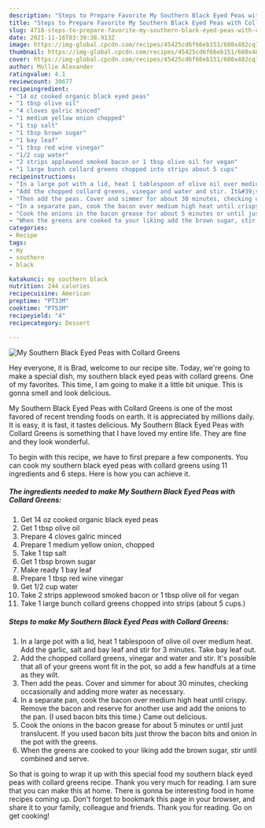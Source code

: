 ```yaml
---
description: "Steps to Prepare Favorite My Southern Black Eyed Peas with Collard Greens"
title: "Steps to Prepare Favorite My Southern Black Eyed Peas with Collard Greens"
slug: 4718-steps-to-prepare-favorite-my-southern-black-eyed-peas-with-collard-greens
date: 2021-11-16T03:39:38.913Z
image: https://img-global.cpcdn.com/recipes/45425cd6f66eb151/680x482cq70/my-southern-black-eyed-peas-with-collard-greens-recipe-main-photo.jpg
thumbnail: https://img-global.cpcdn.com/recipes/45425cd6f66eb151/680x482cq70/my-southern-black-eyed-peas-with-collard-greens-recipe-main-photo.jpg
cover: https://img-global.cpcdn.com/recipes/45425cd6f66eb151/680x482cq70/my-southern-black-eyed-peas-with-collard-greens-recipe-main-photo.jpg
author: Mollie Alexander
ratingvalue: 4.1
reviewcount: 30677
recipeingredient:
- "14 oz cooked organic black eyed peas"
- "1 tbsp olive oil"
- "4 cloves galric minced"
- "1 medium yellow onion chopped"
- "1 tsp salt"
- "1 tbsp brown sugar"
- "1 bay leaf"
- "1 tbsp red wine vinegar"
- "1/2 cup water"
- "2 strips applewood smoked bacon or 1 tbsp olive oil for vegan"
- "1 large bunch collard greens chopped into strips about 5 cups"
recipeinstructions:
- "In a large pot with a lid, heat 1 tablespoon of olive oil over medium heat. Add the garlic, salt and bay leaf and stir for 3 minutes. Take bay leaf out."
- "Add the chopped collard greens, vinegar and water and stir. It&#39;s possible that all of your greens wont fit in the pot, so add a few handfuls at a time as they wilt."
- "Then add the peas. Cover and simmer for about 30 minutes, checking occasionally and adding more water as necessary."
- "In a separate pan, cook the bacon over medium high heat until crispy. Remove the bacon and reserve for another use and add the onions to the pan. (I used bacon bits this time.) Came out delicious."
- "Cook the onions in the bacon grease for about 5 minutes or until just translucent. If you used bacon bits just throw the bacon bits and onion in the pot with the greens."
- "When the greens are cooked to your liking add the brown sugar, stir until combined and serve."
categories:
- Recipe
tags:
- my
- southern
- black

katakunci: my southern black 
nutrition: 244 calories
recipecuisine: American
preptime: "PT33M"
cooktime: "PT53M"
recipeyield: "4"
recipecategory: Dessert

---
```



![My Southern Black Eyed Peas with Collard Greens](https://img-global.cpcdn.com/recipes/45425cd6f66eb151/680x482cq70/my-southern-black-eyed-peas-with-collard-greens-recipe-main-photo.jpg)

Hey everyone, it is Brad, welcome to our recipe site. Today, we're going to make a special dish, my southern black eyed peas with collard greens. One of my favorites. This time, I am going to make it a little bit unique. This is gonna smell and look delicious.



My Southern Black Eyed Peas with Collard Greens is one of the most favored of recent trending foods on earth. It is appreciated by millions daily. It is easy, it is fast, it tastes delicious. My Southern Black Eyed Peas with Collard Greens is something that I have loved my entire life. They are fine and they look wonderful.


To begin with this recipe, we have to first prepare a few components. You can cook my southern black eyed peas with collard greens using 11 ingredients and 6 steps. Here is how you can achieve it.

<!--inarticleads1-->

##### The ingredients needed to make My Southern Black Eyed Peas with Collard Greens:

1. Get 14 oz cooked organic black eyed peas
1. Get 1 tbsp olive oil
1. Prepare 4 cloves galric minced
1. Prepare 1 medium yellow onion, chopped
1. Take 1 tsp salt
1. Get 1 tbsp brown sugar
1. Make ready 1 bay leaf
1. Prepare 1 tbsp red wine vinegar
1. Get 1/2 cup water
1. Take 2 strips applewood smoked bacon or 1 tbsp olive oil for vegan
1. Take 1 large bunch collard greens chopped into strips (about 5 cups.)




<!--inarticleads2-->

##### Steps to make My Southern Black Eyed Peas with Collard Greens:

1. In a large pot with a lid, heat 1 tablespoon of olive oil over medium heat. Add the garlic, salt and bay leaf and stir for 3 minutes. Take bay leaf out.
1. Add the chopped collard greens, vinegar and water and stir. It&#39;s possible that all of your greens wont fit in the pot, so add a few handfuls at a time as they wilt.
1. Then add the peas. Cover and simmer for about 30 minutes, checking occasionally and adding more water as necessary.
1. In a separate pan, cook the bacon over medium high heat until crispy. Remove the bacon and reserve for another use and add the onions to the pan. (I used bacon bits this time.) Came out delicious.
1. Cook the onions in the bacon grease for about 5 minutes or until just translucent. If you used bacon bits just throw the bacon bits and onion in the pot with the greens.
1. When the greens are cooked to your liking add the brown sugar, stir until combined and serve.




So that is going to wrap it up with this special food my southern black eyed peas with collard greens recipe. Thank you very much for reading. I am sure that you can make this at home. There is gonna be interesting food in home recipes coming up. Don't forget to bookmark this page in your browser, and share it to your family, colleague and friends. Thank you for reading. Go on get cooking!

